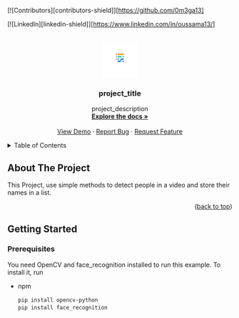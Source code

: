 
[![Contributors][contributors-shield]][https://github.com/0m3ga13]

[![LinkedIn][linkedin-shield]][https://www.linkedin.com/in/oussama13/]


<br />
<div align="center">
  <a href="https://github.com/0m3ga13/PRESENT_OR_NOT">
    <img src="logo.png" alt="Logo" width="80" height="80">
  </a>

<h3 align="center">project_title</h3>

  <p align="center">
    project_description
    <br />
    <a href="https://github.com/0m3ga13/PRESENT_OR_NOT"><strong>Explore the docs »</strong></a>
    <br />
    <br />
    <a href="https://github.com/0m3ga13/PRESENT_OR_NOT">View Demo</a>
    ·
    <a href="https://github.com/0m3ga13/PRESENT_OR_NOT/issues">Report Bug</a>
    ·
    <a href="https://github.com/0m3ga13/PRESENT_OR_NOT/issues">Request Feature</a>
  </p>
</div>



<!-- TABLE OF CONTENTS -->
<details>
  <summary>Table of Contents</summary>
  <ol>
    <li>
      <a href="#about-the-project">About The Project</a>
      <ul>
        <li><a href="#built-with">Built With</a></li>
      </ul>
    </li>
    <li>
      <a href="#getting-started">Getting Started</a>
      <ul>
        <li><a href="#prerequisites">Prerequisites</a></li>
        <li><a href="#installation">Installation</a></li>
      </ul>
    </li>
    <li><a href="#usage">Usage</a></li>
    <li><a href="#roadmap">Roadmap</a></li>
    <li><a href="#contributing">Contributing</a></li>
    <li><a href="#license">License</a></li>
    <li><a href="#contact">Contact</a></li>
    <li><a href="#acknowledgments">Acknowledgments</a></li>
  </ol>
</details>



<!-- ABOUT THE PROJECT -->
## About The Project


This Project, use simple methods to detect people in a video and store their names in a list.

<p align="right">(<a href="#top">back to top</a>)</p>




<!-- GETTING STARTED -->
## Getting Started


### Prerequisites

You need OpenCV and face_recognition installed to run this example. To install it, run 

* npm
  ```sh
  pip install opencv-python
  pip install face_recognition
  ```
